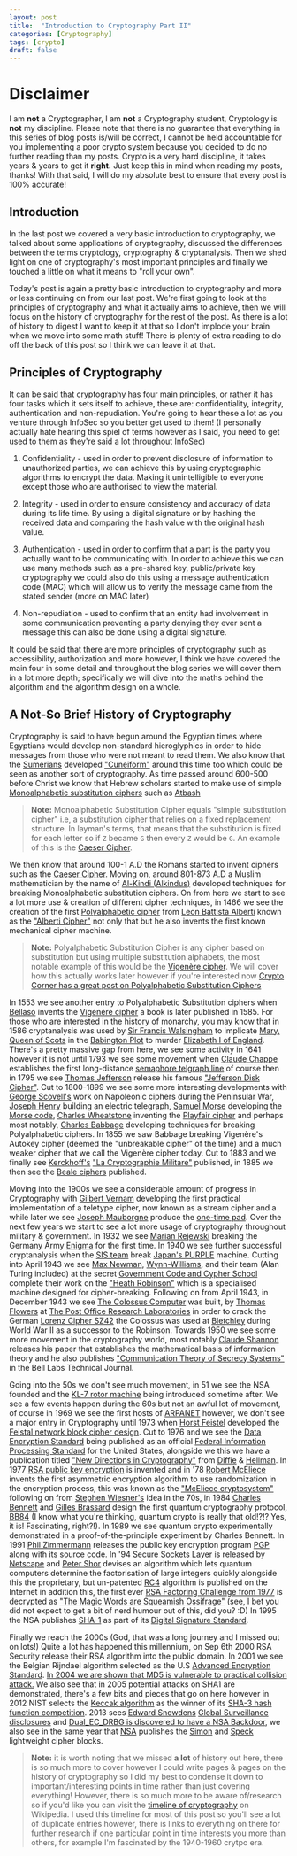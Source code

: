 ```yaml
---
layout: post
title:  "Introduction to Cryptography Part II"
categories: [Cryptography]
tags: [crypto]
draft: false
---
```


# Disclaimer

I am **not** a Cryptographer, I am **not** a Cryptography student, Cryptology is **not** my discipline. Please note that there is no guarantee that everything in this series of blog posts is/will be correct, I cannot be held accountable for you implementing a poor crypto system because you decided to do no further reading than my posts. Crypto is a very hard discipline, it takes years & years to get it **right.** Just keep this in mind when reading my posts, thanks! With that said, I will do my absolute best to ensure that every post is 100% accurate!

## Introduction

In the last post we covered a very basic introduction to cryptography, we talked about some applications of cryptography, discussed the differences between the terms cryptology, cryptography & cryptanalysis. Then we shed light on one of cryptography's most important principles and finally we touched a little on what it means to "roll your own".

Today's post is again a pretty basic introduction to cryptography and more or less continuing on from our last post. We're first going to look at the principles of cryptography and what it actually aims to achieve, then we will focus on the history of cryptography for the rest of the post. As there is a lot of history to digest I want to keep it at that so I don't implode your brain when we move into some math stuff! There is plenty of extra reading to do off the back of this post so I think we can leave it at that.

## Principles of Cryptography

It can be said that cryptography has four main principles, or rather it has four tasks which it sets itself to achieve, these are: confidentiality, integrity, authentication and non-repudiation. You're going to hear these a lot as you venture through InfoSec so you better get used to them! (I personally actually hate hearing this spiel of terms however as I said, you need to get used to them as they're said a lot throughout InfoSec)

1. Confidentiality - used in order to prevent disclosure of information to unauthorized parties, we can achieve this by using cryptographic algorithms to encrypt the data. Making it unintelligible to everyone except those who are authorised to view the material.

2. Integrity - used in order to ensure consistency and accuracy of data during its life time. By using a digital signature or by hashing the received data and comparing the hash value with the original hash value.

3. Authentication - used in order to confirm that a part is the party you actually want to be communicating with. In order to achieve this we can use many methods such as a pre-shared key, public/private key cryptography we could also do this using a message authentication code (MAC) which will allow us to verify the message came from the stated sender (more on MAC later)

4. Non-repudiation - used to confirm that an entity had involvement in some communication preventing a party denying they ever sent a message this can also be done using a digital signature.

It could be said that there are more principles of cryptography such as accessibility, authorization and more however, I think we have covered the main four in some detail and throughout the blog series we will cover them in a lot more depth; specifically we will dive into the maths behind the algorithm and the algorithm design on a whole.

## A Not-So Brief History of Cryptography

Cryptography is said to have begun around the Egyptian times where Egyptians would develop non-standard hieroglyphics in order to hide messages from those who were not meant to read them. We also know that the [Sumerians](https://en.wikipedia.org/wiki/Sumerian_language) developed ["Cuneiform"](https://en.wikipedia.org/wiki/Cuneiform) around this time too which could be seen as another sort of cryptography. As time passed around 600-500 before Christ we know that Hebrew scholars started to make use of simple [Monoalphabetic substitution ciphers](https://crypto.interactive-maths.com/monoalphabetic-substitution-ciphers.html) such as [Atbash](https://en.wikipedia.org/wiki/Atbash)

 > **Note:** Monoalphabetic Substitution Cipher equals "simple substitution cipher" i.e, a substitution cipher that relies on a fixed replacement structure. In layman's terms, that means that the substitution is fixed for each letter so if `Z` became `G` then every `Z` would be `G`. An example of this is the [Caeser Cipher](https://en.wikipedia.org/wiki/Caesar_cipher).

We then know that around 100-1 A.D the Romans started to invent ciphers such as the [Caeser Cipher](https://en.wikipedia.org/wiki/Caesar_cipher). Moving on, around 801-873 A.D a Muslim mathematician by the name of [Al-Kindi (Alkindus)](https://en.wikipedia.org/wiki/Al-Kindi) developed techniques for breaking Monoalphabetic substitution ciphers. On from here we start to see a lot more use & creation of different cipher techniques, in 1466 we see the creation of the first [Polyalphabetic cipher](https://en.wikipedia.org/wiki/Polyalphabetic_cipher) from [Leon Battista Alberti](https://en.wikipedia.org/wiki/Leon_Battista_Alberti) known as the ["Alberti Cipher"](https://en.wikipedia.org/wiki/Alberti_cipher) not only that but he also invents the first known mechanical cipher machine.

 > **Note:** Polyalphabetic Substitution Cipher is any cipher based on substitution but using multiple substitution alphabets, the most notable example of this would be the [Vigenère cipher](https://en.wikipedia.org/wiki/Vigen%C3%A8re_cipher). We will cover how this actually works later however if you're interested now [Crypto Corner has a great post on Polyalphabetic Substitution Ciphers](https://crypto.interactive-maths.com/polyalphabetic-substitution-ciphers.html)

In 1553 we see another entry to Polyalphabetic Substitution ciphers when [Bellaso](https://en.wikipedia.org/wiki/Giovan_Battista_Bellaso) invents the [Vigenère cipher](https://en.wikipedia.org/wiki/Vigen%C3%A8re_cipher) a book is later published in 1585. For those who are interested in the history of monarchy, you may know that in 1586 cryptanalysis was used by [Sir Francis Walsingham](https://en.wikipedia.org/wiki/Francis_Walsingham) to implicate [Mary, Queen of Scots](https://en.wikipedia.org/wiki/Mary,_Queen_of_Scots) in the [Babington Plot](https://en.wikipedia.org/wiki/Babington_Plot) to murder [Elizabeth I of England](https://en.wikipedia.org/wiki/Elizabeth_I_of_England). There's a pretty massive gap from here, we see some activity in 1641 however it is not until 1793 we see some movement when [Claude Chappe](https://en.wikipedia.org/wiki/Claude_Chappe) establishes the first long-distance [semaphore telgraph line](https://en.wikipedia.org/wiki/Semaphore_telegraph) of course then in 1795 we see [Thomas Jefferson](https://en.wikipedia.org/wiki/Thomas_Jefferson) release his famous ["Jefferson Disk Cipher"](https://en.wikipedia.org/wiki/Jefferson_disk). Cut to 1800-1899 we see some more interesting developments with [George Scovell's](https://en.wikipedia.org/wiki/George_Scovell) work on Napoleonic ciphers during the Peninsular War, [Joseph Henry](https://en.wikipedia.org/wiki/Joseph_Henry) building an electric telegraph, [Samuel Morse](https://en.wikipedia.org/wiki/Samuel_Morse) developing the [Morse code](https://en.wikipedia.org/wiki/Morse_code), [Charles Wheatstone](https://en.wikipedia.org/wiki/Charles_Wheatstone) inventing the [Playfair cipher](https://en.wikipedia.org/wiki/Playfair_cipher) and perhaps most notably, [Charles Babbage](https://en.wikipedia.org/wiki/Charles_Babbage) developing techniques for breaking Polyalphabetic ciphers. In 1855 we saw Babbage breaking Vigenère's Autokey cipher (deemed the "unbreakable cipher" of the time) and a much weaker cipher that we call the Vigenère cipher today. Cut to 1883 and we finally see [Kerckhoff's](https://en.wikipedia.org/wiki/Auguste_Kerckhoffs) ["La Cryptographie Militare"](http://www.contravex.com/2015/03/04/kerckhoffs-history-and-principles-of-military-cryptography-translated-and-adnotated/) published, in 1885 we then see the [Beale ciphers](https://en.wikipedia.org/wiki/Beale_ciphers) published.

Moving into the 1900s we see a considerable amount of progress in Cryptography with [Gilbert Vernam](https://en.wikipedia.org/wiki/Gilbert_Vernam) developing the first practical implementation of a teletype cipher, now known as a stream cipher and a while later we see [Joseph Mauborgne](https://en.wikipedia.org/wiki/Joseph_Mauborgne) produce the [one-time pad](https://en.wikipedia.org/wiki/One-time_pad). Over the next few years we start to see a lot more usage of cryptography throughout military & government. In 1932 we see [Marian Rejewski](https://en.wikipedia.org/wiki/Marian_Rejewski) breaking the Germany Army [Enigma](https://en.wikipedia.org/wiki/Enigma_machine) for the first time. In 1940 we see further successful cryptanalysis when the [SIS team](https://en.wikipedia.org/wiki/Signal_Intelligence_Service) break [Japan's PURPLE](https://en.wikipedia.org/wiki/Type_B_Cipher_Machine) machine. Cutting into April 1943 we see [Max Newman](https://en.wikipedia.org/wiki/Max_Newman), [Wynn-Williams](https://en.wikipedia.org/wiki/C._E._Wynn-Williams), and their team (Alan Turing included) at the secret [Government Code and Cypher School](https://spartacus-educational.com/GCCS.htm) complete their work on the ["Heath Robinson"](https://en.wikipedia.org/wiki/Heath_Robinson_(codebreaking_machine)) which is a specialised machine designed for cipher-breaking. Following on from April 1943, in December 1943 we see [The Colossus Computer](https://en.wikipedia.org/wiki/Colossus_computer) was built, by [Thomas Flowers](https://en.wikipedia.org/wiki/Tommy_Flowers) at [The Post Office Research Laboratories](https://en.wikipedia.org/wiki/Post_Office_Research_Station) in order to crack the German [Lorenz Cipher SZ42](https://en.wikipedia.org/wiki/Lorenz_cipher) the Colossus was used at [Bletchley](https://en.wikipedia.org/wiki/Bletchley_Park) during World War II as a successor to the Robinson. Towards 1950 we see some more movement in the cryptography world, most notably [Claude Shannon](https://en.wikipedia.org/wiki/Claude_Shannon) releases his paper that establishes the mathematical basis of information theory and he also publishes ["Communication Theory of Secrecy Systems"](http://pages.cs.wisc.edu/~rist/642-spring-2014/shannon-secrecy.pdf) in the Bell Labs Technical Journal.

Going into the 50s we don't see much movement, in 51 we see the NSA founded and the [KL-7 rotor machine](https://en.wikipedia.org/wiki/KL-7) being introduced sometime after. We see a few events happen during the 60s but not an awful lot of movement, of course in 1969 we see the first hosts of [ARPANET](https://en.wikipedia.org/wiki/ARPANET) however, we don't see a major entry in Cryptography until 1973 when [Horst Feistel](https://en.wikipedia.org/wiki/Horst_Feistel) developed the [Feistal network block cipher design](https://en.wikipedia.org/wiki/Feistel_cipher). Cut to 1976 and we see the [Data Encryption Standard](https://en.wikipedia.org/wiki/Data_Encryption_Standard) being published as an official [Federal Information Processing Standard](https://en.wikipedia.org/wiki/Federal_Information_Processing_Standards) for the United States, alongside we this we have a publication titled ["New Directions in Cryptography"](https://ee.stanford.edu/~hellman/publications/24.pdf) from [Diffie](https://en.wikipedia.org/wiki/Whitfield_Diffie) & [Hellman](https://www.google.com/search?safe=strict&q=Martin+Hellman&stick=H4sIAAAAAAAAAONgFuLUz9U3MDK3MCtRgjDNcioNtPgCUouK8_OCM1NSyxMrixex8vkmFpVk5il4pObk5CbmAQCWG_alOQAAAA&sa=X&ved=2ahUKEwiSyv7TpJjgAhWIUBUIHckwAc0QxA0wJXoECAoQBQ&biw=1920&bih=969). In 1977 [RSA public key encryption](https://en.wikipedia.org/wiki/RSA_(cryptosystem)) is invented and in '78 [Robert McEliece](https://en.wikipedia.org/wiki/Robert_McEliece) invents the first asymmetric encryption algorithm to use randomization in the encryption process, this was known as the ["McEliece cryptosystem"](https://en.wikipedia.org/wiki/McEliece_cryptosystem) following on from [Stephen Wiesner's](https://en.wikipedia.org/wiki/Stephen_Wiesner) idea in the 70s, in 1984 [Charles Bennett](https://en.wikipedia.org/wiki/Charles_H._Bennett_(computer_scientist)) and [Gilles Brassard](https://en.wikipedia.org/wiki/Gilles_Brassard) design the first quantum cryptography protocol, [BB84](https://en.wikipedia.org/wiki/BB84) (I know what you're thinking, quantum crypto is really that old!?!? Yes, it is! Fascinating, right?!). In 1989 we see quantum crypto experimentally demonstrated in a proof-of-the-principle experiment by Charles Bennett. In 1991 [Phil Zimmermann](https://en.wikipedia.org/wiki/Phil_Zimmermann) releases the public key encryption program [PGP](https://en.wikipedia.org/wiki/Pretty_Good_Privacy) along with its source code. In '94 [Secure Sockets Layer](https://en.wikipedia.org/wiki/Secure_Sockets_Layer) is released by [Netscape](https://en.wikipedia.org/wiki/Netscape) and [Peter Shor](https://en.wikipedia.org/wiki/Peter_Shor) devises an algorithm which lets quantum computers determine the factorisation of large integers quickly alongside this the proprietary, but un-patented [RC4](https://en.wikipedia.org/wiki/RC4) algorithm is published on the Internet in addition this, the first ever [RSA Factoring Challenge from 1977](https://en.wikipedia.org/wiki/RSA_Factoring_Challenge) is decrypted as ["The Magic Words are Squeamish Ossifrage"](https://en.wikipedia.org/wiki/The_Magic_Words_are_Squeamish_Ossifrage) (see, I bet you did not expect to get a bit of nerd humour out of this, did you? :D) In 1995 the NSA publishes [SHA-1](https://en.wikipedia.org/wiki/SHA-1) as part of its [Digital Signature Standard](https://en.wikipedia.org/wiki/Digital_Signature_Standard).

Finally we reach the 2000s (God, that was a long journey and I missed out on lots!) Quite a lot has happened this millennium, on Sep 6th 2000 RSA Security release their RSA algorithm into the public domain. In 2001 we see the Belgian Rijndael algorithm selected as the U.S [Advanced Encryption Standard](https://en.wikipedia.org/wiki/Advanced_Encryption_Standard). [In 2004 we are shown that MD5 is vulnerable to practical collision attack.](https://eprint.iacr.org/2004/199) We also see that in 2005 potential attacks on SHA1 are demonstrated, there's a few bits and pieces that go on here however in 2012 NIST selects the [Keccak algorithm](https://en.wikipedia.org/wiki/SHA-3) as the winner of its [SHA-3 hash function competition](https://en.wikipedia.org/wiki/NIST_hash_function_competition). 2013 sees [Edward Snowdens](https://en.wikipedia.org/wiki/Edward_Snowden) [Global Surveillance disclosures](https://en.wikipedia.org/wiki/Global_surveillance_disclosures_(2013%E2%80%93present)) and [Dual_EC_DRBG is discovered to have a NSA Backdoor](https://en.wikipedia.org/wiki/Dual_EC_DRBG), we also see in the same year that [NSA](https://en.wikipedia.org/wiki/National_Security_Agency) publishes the [Simon](https://en.wikipedia.org/wiki/Simon_(cipher)) and [Speck](https://en.wikipedia.org/wiki/Speck_(cipher)) lightweight cipher blocks.

 > **Note:** it is worth noting that we missed **a lot** of history out here, there is so much more to cover however I could write pages & pages on the history of cryptography so I did my best to condense it down to important/interesting points in time rather than just covering everything! However, there is so much more to be aware of/research so if you'd like you can visit the [timeline of cryptography](https://en.wikipedia.org/wiki/Timeline_of_cryptography) on Wikipedia. I used this timeline for most of this post so you'll see a lot of duplicate entries however, there is links to everything on there for further research if one particular point in time interests you more than others, for example I'm fascinated by the 1940-1960 crytpo era.
